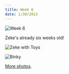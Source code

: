 ```yaml
---
title: Week 6
date: 1/30/2013
---
```


![Week 6](https://lh3.googleusercontent.com/-L66PJ1shXkM/UQoJVLuVIWI/AAAAAAAAKBY/zckvcac4rqw/s672/Zeek+Week+6.jpg)

Zeke's already six weeks old!

![Zeke with Toys](https://lh4.googleusercontent.com/-zNuQy_CIf-8/UQoJXE1uzvI/AAAAAAAAKBw/hclNa8RxJg8/s1011/DSC_7333.JPG)

![Binky](https://lh3.googleusercontent.com/-xmWza4feD18/UQoJbFoDxvI/AAAAAAAAKCg/yH5eZDpJ548/s1011/DSC_7377.JPG)

[More photos](https://plus.google.com/photos/109995794392976695103/albums/5839490040572029617).
